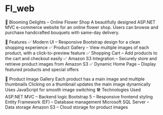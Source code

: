 # Fl_web
🌸 Blooming Delights – Online Flower Shop
A beautifully designed ASP.NET MVC e-commerce website for an online flower shop. Users can browse and purchase handcrafted bouquets with same-day delivery.

🚀 Features
✅ Modern UI – Responsive Bootstrap design for a clean shopping experience
✅ Product Gallery – View multiple images of each product, with a click-to-preview feature
✅ Shopping Cart – Add products to the cart and checkout easily
✅ Amazon S3 Integration – Securely store and retrieve product images from Amazon S3
✅ Dynamic Home Page – Display featured products and special offers

📸 Product Image Gallery
Each product has a main image and multiple thumbnails
Clicking on a thumbnail updates the main image dynamically
Uses JavaScript for smooth image switching
🛠️ Technologies Used
ASP.NET MVC – Backend logic
Bootstrap 5 – Responsive frontend styling
Entity Framework (EF) – Database management
Microsoft SQL Server – Data storage
Amazon S3 – Cloud storage for product images
